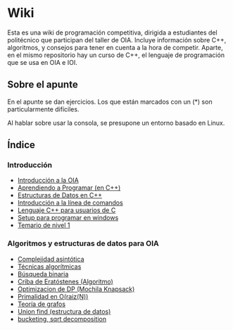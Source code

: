# Wiki

Esta es una wiki de programación competitiva, dirigida a estudiantes del politécnico
que participan del taller de OIA. Incluye información sobre C++, algoritmos, y
consejos para tener en cuenta a la hora de competir. Aparte, en el mismo repositorio
hay un curso de C++, el lenguaje de programación que se usa en OIA e IOI.

## Sobre el apunte

En el apunte se dan ejercicios. Los que están marcados con un (\*) son particularmente difíciles.

Al hablar sobre usar la consola, se presupone un entorno basado en Linux.

## Índice

### Introducción

- [Introducción a la OIA]( introduccion )
- [Aprendiendo a Programar (en C++)]( aprendiendo-a-programar )
- [Estructuras de Datos en C++]( estructuras-cpp )
- [Introducción a la línea de comandos]( linea-de-comandos )
- [Lenguaje C++ para usuarios de C]( cpp-para-usuarios-de-C )
- [Setup para programar en windows]( programar-en-windows )
- [Temario de nivel 1]( temario-de-nivel-1 )

### Algoritmos y estructuras de datos para OIA

- [Complejidad asintótica]( complejidad )
- [Técnicas algorítmicas]( tecnicas )
- [Búsqueda binaria]( busqueda-binaria )
- [Criba de Eratóstenes (Algoritmo)]( criba )
- [Optimizacion de DP  (Mochila   Knapsack)]( knapsack )
- [Primalidad en O(raiz(N))]( primalidad-sqrt )
- [Teoría de grafos]( grafos )
- [Union find (estructura de datos)]( union-find )
- [bucketing, sqrt decomposition]( sqrt-decomposition )
